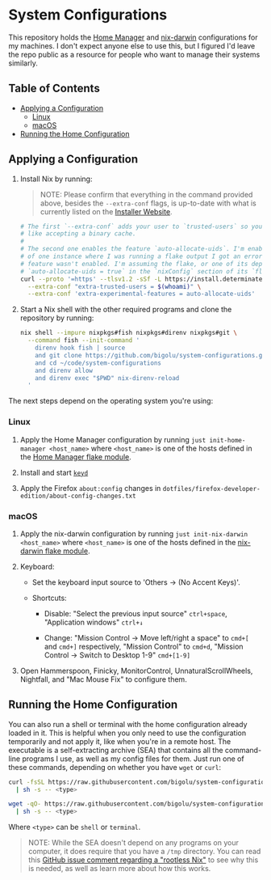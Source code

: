 # System Configurations

This repository holds the [Home Manager][home-manager] and [nix-darwin][nix-darwin] configurations for my machines.
I don't expect anyone else to use this,
but I figured I'd leave the repo public as a resource for people who want to manage
their systems similarly.

## Table of Contents

<!--
  DO NOT EDIT THE TABLE OF CONTENTS MANUALLY.
  It gets generated by doctoc:
  https://github.com/thlorenz/doctoc
  To regenerate, run `just check generate`. Though the pre-push hook will
  automatically run this for you.
-->
<!-- START doctoc generated TOC please keep comment here to allow auto update -->
<!-- DON'T EDIT THIS SECTION, INSTEAD RE-RUN doctoc TO UPDATE -->

- [Applying a Configuration](#applying-a-configuration)
  - [Linux](#linux)
  - [macOS](#macos)
- [Running the Home Configuration](#running-the-home-configuration)

<!-- END doctoc generated TOC please keep comment here to allow auto update -->

## Applying a Configuration

1. Install Nix by running:

   > NOTE: Please confirm that everything in the command provided above, besides the `--extra-conf` flags, is up-to-date with
   > what is currently listed on the [Installer Website][determinate-systems-installer].

   ```bash
   # The first `--extra-conf` adds your user to `trusted-users` so you can do things
   # like accepting a binary cache.
   #
   # The second one enables the feature `auto-allocate-uids`. I'm enabling it because
   # of one instance where I was running a flake output I got an error because this
   # feature wasn't enabled. I'm assuming the flake, or one of its dependencies, set
   # `auto-allocate-uids = true` in the `nixConfig` section of its `flake.nix`.
   curl --proto '=https' --tlsv1.2 -sSf -L https://install.determinate.systems/nix | sh -s -- install \
     --extra-conf "extra-trusted-users = $(whoami)" \
     --extra-conf 'extra-experimental-features = auto-allocate-uids'
   ```

2. Start a Nix shell with the other required programs and clone the repository by running:

   ```bash
   nix shell --impure nixpkgs#fish nixpkgs#direnv nixpkgs#git \
     --command fish --init-command '
       direnv hook fish | source
       and git clone https://github.com/bigolu/system-configurations.git ~/code/system-configurations
       and cd ~/code/system-configurations
       and direnv allow
       and direnv exec "$PWD" nix-direnv-reload
     '
   ```

The next steps depend on the operating system you're using:

### Linux

1. Apply the Home Manager configuration by running `just init-home-manager <host_name>`
   where `<host_name>` is one of the hosts defined in the [Home Manager flake module](flake-modules/home-manager/default.nix).

2. Install and start [`keyd`][keyd]

3. Apply the Firefox `about:config` changes in `dotfiles/firefox-developer-edition/about-config-changes.txt`

### macOS

1. Apply the nix-darwin configuration by running `just init-nix-darwin <host_name>` where
   `<host_name>` is one of the hosts defined in the [nix-darwin flake module](flake-modules/nix-darwin/default.nix).

2. Keyboard:

   - Set the keyboard input source to 'Others → (No Accent Keys)'.

   <!--
     I can automate shortcuts when this issue gets resolved:
     https://github.com/LnL7/nix-darwin/issues/185
   -->

   - Shortcuts:

     - Disable: "Select the previous input source" `ctrl+space`, "Application windows" `ctrl+↓`

     - Change: "Mission Control → Move left/right a space" to `cmd+[` and `cmd+]` respectively, "Mission Control" to `cmd+d`, "Mission Control → Switch to Desktop 1-9" `cmd+[1-9]`

3. Open Hammerspoon, Finicky, MonitorControl, UnnaturalScrollWheels, Nightfall, and "Mac Mouse Fix" to configure them.

## Running the Home Configuration

You can also run a shell or terminal with the home configuration already loaded in it. This is helpful when you only
need to use the configuration temporarily and not apply it, like when you're in a remote host. The executable is a self-extracting archive
(SEA) that contains all the command-line programs I use, as well as my config files for them.
Just run one of these commands, depending on whether you have `wget` or `curl`:

```bash
curl -fsSL https://raw.githubusercontent.com/bigolu/system-configurations/master/.github/run.sh \
  | sh -s -- <type>
```

```bash
wget -qO- https://raw.githubusercontent.com/bigolu/system-configurations/master/.github/run.sh \
  | sh -s -- <type>
```

Where `<type>` can be `shell` or `terminal`.

> NOTE: While the SEA doesn't depend on any programs on your computer, it does require that you have a `/tmp`
> directory. You can read this [GitHub issue comment regarding a "rootless Nix"][rootless-nix] to see why this is
> needed, as well as learn more about how this works.

[determinate-systems-installer]: https://github.com/DeterminateSystems/nix-installer
[home-manager]: https://github.com/nix-community/home-manager
[nix-darwin]: https://github.com/LnL7/nix-darwin
[rootless-nix]: https://github.com/NixOS/nix/issues/1971#issue-304578884
[keyd]: https://github.com/rvaiya/keyd
